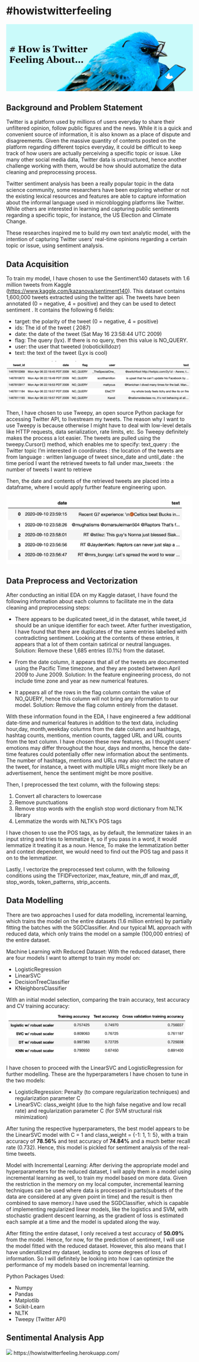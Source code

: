 # #howistwitterfeeling
<img src="jupyter notebook/image/morning-brew-V6CdmV277nY-unsplash.jpg">

## Background and Problem Statement
Twitter is a platform used by millions of users everyday to share their unfiltered opinion, follow public figures and the news. While it is a quick and convenient source of information, it is also known as a place of dispute and disagreements. Given the massive quantity of contents posted on the platform regarding different topics everyday, it could be difficult to keep track of how users are actually perceiving a specific topic or issue. Like many other social media data, Twitter data is unstructured, hence another challenge working with them, would be how should automatize the data cleaning and preprocessing process.

Twitter sentiment analysis has been a really popular topic in the data science community, some researchers have been exploring whether or not the existing lexical resources and features are able to capture information about the informal language used in microblogging platforms like Twitter. While others are interested in learning and capturing public sentiments regarding a specific topic, for instance, the US Election and Climate Change. 

These researches inspired me to build my own text analytic model, with the intention of capturing Twitter users' real-time opinions regarding a certain topic or issue, using sentiment analysis.


## Data Acquisition
To train my model, I have chosen to use the Sentiment140 datasets with 1.6 million tweets from Kaggle (https://www.kaggle.com/kazanova/sentiment140). This dataset contains 1,600,000 tweets extracted using the twitter api. The tweets have been annotated (0 = negative, 4 = positive) and they can be used to detect sentiment .
It contains the following 6 fields:
- target: the polarity of the tweet (0 = negative, 4 = positive)
- ids: The id of the tweet ( 2087)
- date: the date of the tweet (Sat May 16 23:58:44 UTC 2009)
- flag: The query (lyx). If there is no query, then this value is NO_QUERY.
- user: the user that tweeted (robotickilldozr)
- text: the text of the tweet (Lyx is cool)
<img src="jupyter notebook/image/raw_data.png">

Then, I have chosen to use Tweepy, an open source Python package for accessing Twitter API, to livestream my tweets. The reason why I want to use Tweepy is because otherwise I might have to deal with low-level details like HTTP requests, data serialization, rate limits, etc. So Tweepy definitely makes the process a lot easier. The tweets are pulled using the tweepy.Cursor() method, which enables me to specify:
text_query : the Twitter topic I’m interested in
coordinates : the location of the tweets are from
language : written language of tweet
since_date and until_date : the time period I want the retrieved tweets to fall under
max_tweets : the number of tweets I want to retrieve

Then, the date and contents of the retrieved tweets are placed into a dataframe, where I would apply further feature engineering upon.

<img src="jupyter notebook/image/twitter_data.png">


## Data Preprocess and Vectorization
After conducting an initial EDA on my Kaggle dataset, I have found the following information about each columns to facilitate me in the data cleaning and preprocessing steps:
- There appears to be duplicated tweet_id in the dataset, while tweet_id should be an unique identifier for each tweet. After further investigation, I have found that there are duplicates of the same entries labelled with contradicting sentiment. Looking at the contents of these entries, it appears that a lot of them contain satirical or neutral languages.
Solution: Remove these 1,685 entries (0.1%) from the dataset.

- From the date column, it appears that all of the tweets are documented using the Pacific Time timezone, and they are posted between April 2009 to June 2009.
Solution: In the feature engineering process, do not include time zone and year as new numerical features.

- It appears all of the rows in the flag column contain the value of NO_QUERY, hence this column will not bring any information to our model.
Solution: Remove the flag column entirely from the dataset.

With these information found in the EDA, I have engineered a few additional date-time and numerical features in addition to the text data, including hour,day, month,weekday columns from the date column and hashtags, hashtag counts, mentions, mention counts, tagged URL and URL counts from the text column. I have chosen these new features, as I thought users’ emotions may differ throughout the hour, days and months, hence the date-time features could potentially offer new information about the sentiments. The number of hashtags, mentions and URLs may also reflect the nature of the tweet, for instance, a tweet with multiple URLs might more likely be an advertisement, hence the sentiment might be more positive.

Then, I preprocessed the text column, with the following steps:
1. Convert all characters to lowercase
2. Remove punctuations
3. Remove stop words with the english stop word dictionary from NLTK library
4. Lemmatize the words with NLTK’s POS tags

I have chosen to use the POS tags, as by default, the lemmatizer takes in an input string and tries to lemmatize it, so if you pass in a word, it would lemmatize it treating it as a noun. Hence, To make the lemmatization better and context dependent, we would need to find out the POS tag and pass it on to the lemmatizer. 

Lastly, I vectorize the preprocessed text column, with the following conditions using the TFIDFvectorizer, max_feature, min_df and max_df, stop_words, token_patterns, strip_accents.


## Data Modelling
There are two approaches I used for data modelling, incremental learning, which trains the model on the entire datasets (1.6 million entries)  by partially fitting the batches with the SGDClassifier. And our typical ML approach with reduced data, which only trains the model on a sample (100,000 entries) of the entire dataset.

Machine Learning with Reduced Dataset:
With the reduced dataset, there are four models I want to attempt to train my model on:
- LogisticRegression
- LinearSVC
- DecisionTreeClassifier
- KNeighborsClassifier

With an initial model selection, comparing the train accuracy, test accuracy and CV training accuracy:
<img src="jupyter notebook/image/reduced_accuracy.png">

I have chosen to proceed with the LinearSVC and LogisticRegression for further modelling. These are the hyperparameters I have chosen to tune in the two models:
- LogisticRegression: Penalty (to compare regularization techniques) and regularization parameter C
- LinearSVC: class_weight (due to the high false negative and low recall rate) and regularization parameter C (for SVM structural risk minimization)

After tuning the respective hyperparameters, the best model appears to be the LinearSVC model with C = 1 and class_weight = {-1: 1, 1: 5}, with a train accuracy of **78.56%** and test accuracy of **74.84%** and a much better recall rate (0.732). Hence, this model is pickled for sentiment analysis of the real-time tweets.

Model with Incremental Learning:
After deriving the appropriate model and hyperparameters for the reduced dataset, I will apply them in a model using incremental learning as well, to train my model based on more data. Given the restriction in the memory on my local computer, incremental learning techniques can be used where data is processed in parts(subsets of the data are considered at any given point in time) and the result is then combined to save memory.I have used the SGDClassifier, which is capable of implementing regularized linear models, like the logistics and SVM, with stochastic gradient descent learning, as the gradient of loss is estimated each sample at a time and the model is updated along the way.

After fitting the entire dataset, I only received a test accuracy of **50.09%** from the model. Hence, for now, for the prediction of sentiment, I will use the model fitted with the reduced dataset. However, this also means that I have underutilized my dataset, leading to some degrees of loss of information. So I will definitely be looking into how I can optimize the performance of my models based on incremental learning.

Python Packages Used:
- Numpy
- Pandas
- Matplotlib
- Scikit-Learn
- NLTK
- Tweepy (Twitter API)

## Sentimental Analysis App
<img src="jupyter notebook/image/app_demo.jpg">
https://howistwitterfeeling.herokuapp.com/
